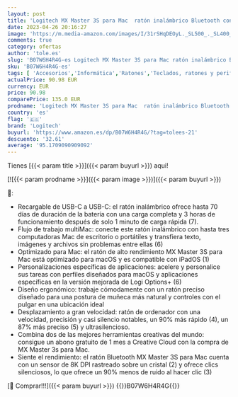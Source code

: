 ```yaml
---
layout: post
title: 'Logitech MX Master 3S para Mac  ratón inalámbrico Bluetooth con desplazamiento ultrarrápido  ergonómico  8K DPI  seguimiento de cristal  clics silenciosos  USB-C  Apple  iPad  gris espacial'
date: 2023-04-26 20:16:27
image: 'https://m.media-amazon.com/images/I/31rSHqDEOyL._SL500_._SL400_.jpg'
comments: true
category: ofertas
author: 'tole.es'
slug: 'B07W6H4R4G-es Logitech MX Master 3S para Mac ratón inalámbrico Bluetooth...'
sku: 'B07W6H4R4G-es'
tags: [ 'Accesorios','Informática','Ratones','Teclados, ratones y periféricos de entrada','apple','ipad','logitech','🇪🇸', ]
actualPrice: 90.98 EUR
currency: EUR
price: 90.98
comparePrice: 135.0 EUR
prodname: 'Logitech MX Master 3S para Mac  ratón inalámbrico Bluetooth con desplazamiento ultrarrápido  ergonómico  8K DPI  seguimiento de cristal  clics silenciosos  USB-C  Apple  iPad  gris espacial'
country: 'es'
flag: '🇪🇸'
brand: 'Logitech'
buyurl: 'https://www.amazon.es/dp/B07W6H4R4G/?tag=tolees-21'
descuento: '32.61'
average: '95.1709090909092'
---
```


Tienes [{{< param title >}}]({{< param buyurl >}}) aqui!

[![{{< param prodname >}}]({{< param image >}})]({{< param buyurl >}})

🔎:

- Recargable de USB-C a USB-C: el ratón inalámbrico ofrece hasta 70 días de duración de la batería con una carga completa y 3 horas de funcionamiento después de solo 1 minuto de carga rápida (7).
- Flujo de trabajo multiMac: conecte este ratón inalámbrico con hasta tres computadoras Mac de escritorio o portátiles y transfiera texto, imágenes y archivos sin problemas entre ellas (6)
- Optimizado para Mac: el ratón de alto rendimiento MX Master 3S para Mac está optimizado para macOS y es compatible con iPadOS (1)
- Personalizaciones específicas de aplicaciones: acelere y personalice sus tareas con perfiles diseñados para macOS y aplicaciones específicas en la versión mejorada de Logi Options+ (6)
- Diseño ergonómico: trabaje cómodamente con un ratón preciso diseñado para una postura de muñeca más natural y controles con el pulgar en una ubicación ideal
- Desplazamiento a gran velocidad: ratón de ordenador con una velocidad, precisión y casi silencio notables, un 90% más rápido (4), un 87% más preciso (5) y ultrasilencioso.
- Combina dos de las mejores herramientas creativas del mundo: consigue un abono gratuito de 1 mes a Creative Cloud con la compra de MX Master 3s para Mac.
- Siente el rendimiento: el ratón Bluetooth MX Master 3S para Mac cuenta con un sensor de 8K DPI rastreado sobre un cristal (2) y ofrece clics silenciosos, lo que ofrece un 90% menos de ruido al hacer clic (3)

[🛒 Comprar!!!]({{< param buyurl >}})
{{<world>}}B07W6H4R4G{{</world>}}
